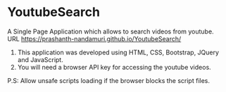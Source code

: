 # YoutubeSearch
A Single Page Application which allows to search videos from youtube.  
URL https://prashanth-nandamuri.github.io/YoutubeSearch/  
  
  1. This application was developed using HTML, CSS, Bootstrap, JQuery and JavaScript.  
  2. You will need a browser API key for accessing the youtube videos.  

P.S: Allow unsafe scripts loading if the browser blocks the script files.
